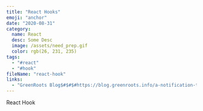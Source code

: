 ```yaml
---
title: "React Hooks"
emoji: "anchor"
date: "2020-08-31"
category:
  name: React
  desc: Some Desc
  image: /assets/need_prep.gif
  color: rgb(26, 231, 235)
tags:
  - "#react"
  - "#hook"
fileName: "react-hook"
links: 
  - "GreenRoots Blog$#$#$#https://blog.greenroots.info/a-notification-timeline-using-react-ckdb6o0yp00wy59s16les9bjn"
---
```

React Hook